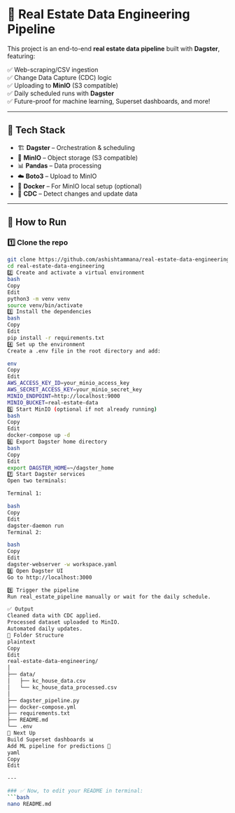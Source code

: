 # 🏡 Real Estate Data Engineering Pipeline

This project is an end-to-end **real estate data pipeline** built with **Dagster**, featuring:

✅ Web-scraping/CSV ingestion  
✅ Change Data Capture (CDC) logic  
✅ Uploading to **MinIO** (S3 compatible)  
✅ Daily scheduled runs with **Dagster**  
✅ Future-proof for machine learning, Superset dashboards, and more!

---

## 🚀 Tech Stack
- 🏗️ **Dagster** – Orchestration & scheduling
- 🧺 **MinIO** – Object storage (S3 compatible)
- 📊 **Pandas** – Data processing
- ☁️ **Boto3** – Upload to MinIO
- 🐳 **Docker** – For MinIO local setup (optional)
- 🔄 **CDC** – Detect changes and update data

---

## 🔧 How to Run

### 1️⃣ Clone the repo
```bash
git clone https://github.com/ashishtammana/real-estate-data-engineering.git
cd real-estate-data-engineering
2️⃣ Create and activate a virtual environment
bash
Copy
Edit
python3 -m venv venv
source venv/bin/activate
3️⃣ Install the dependencies
bash
Copy
Edit
pip install -r requirements.txt
4️⃣ Set up the environment
Create a .env file in the root directory and add:

env
Copy
Edit
AWS_ACCESS_KEY_ID=your_minio_access_key
AWS_SECRET_ACCESS_KEY=your_minio_secret_key
MINIO_ENDPOINT=http://localhost:9000
MINIO_BUCKET=real-estate-data
5️⃣ Start MinIO (optional if not already running)
bash
Copy
Edit
docker-compose up -d
6️⃣ Export Dagster home directory
bash
Copy
Edit
export DAGSTER_HOME=~/dagster_home
7️⃣ Start Dagster services
Open two terminals:

Terminal 1:

bash
Copy
Edit
dagster-daemon run
Terminal 2:

bash
Copy
Edit
dagster-webserver -w workspace.yaml
8️⃣ Open Dagster UI
Go to http://localhost:3000

9️⃣ Trigger the pipeline
Run real_estate_pipeline manually or wait for the daily schedule.

✅ Output
Cleaned data with CDC applied.
Processed dataset uploaded to MinIO.
Automated daily updates.
📂 Folder Structure
plaintext
Copy
Edit
real-estate-data-engineering/
│
├── data/
│   ├── kc_house_data.csv
│   └── kc_house_data_processed.csv
│
├── dagster_pipeline.py
├── docker-compose.yml
├── requirements.txt
├── README.md
└── .env
🏁 Next Up
Build Superset dashboards 📊
Add ML pipeline for predictions 🤖
yaml
Copy
Edit

---

### ✅ Now, to edit your README in terminal:
```bash
nano README.md
